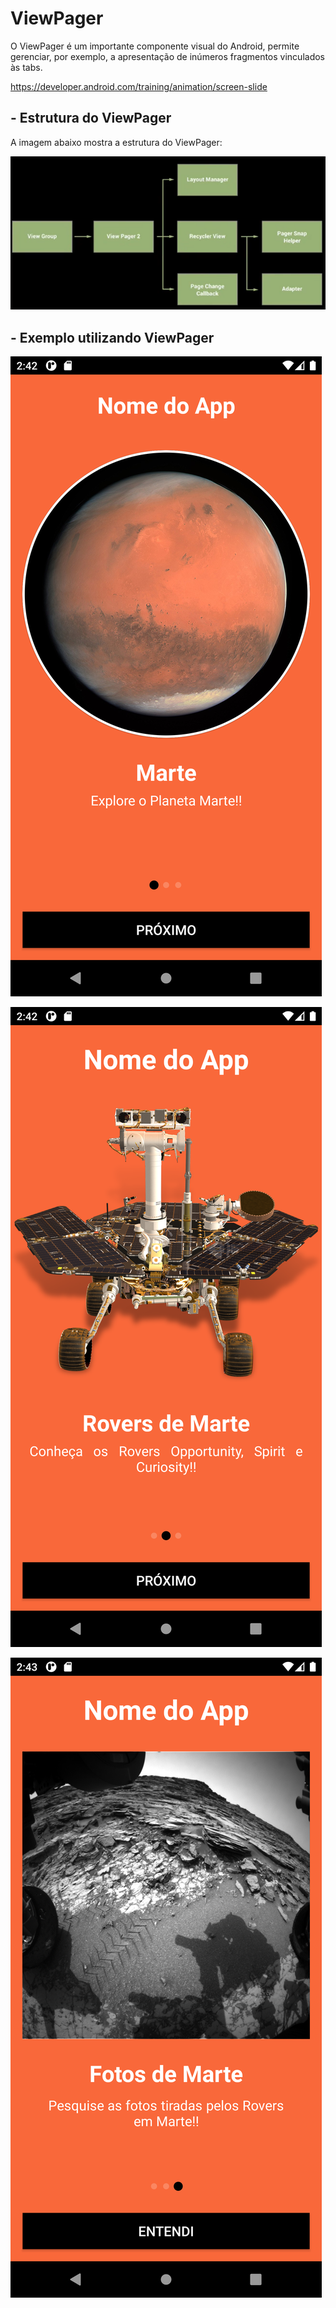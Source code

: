 # ViewPager
O ViewPager é um importante componente visual do Android, permite gerenciar, por exemplo, a apresentação de inúmeros fragmentos vinculados às tabs.

<https://developer.android.com/training/animation/screen-slide>

## - Estrutura do ViewPager

A imagem abaixo mostra a estrutura do ViewPager:

![Gráfico](ESTRUTURA_VIEWPAGER.png) 

## - Exemplo utilizando ViewPager

![Gráfico](Screenshot_20220113_114246.png) 

![Gráfico](Screenshot_20220113_114251.png) 

![Gráfico](Screenshot_20220113_114302.png) 
